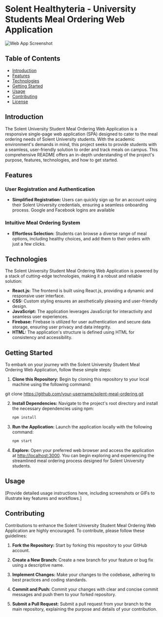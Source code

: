 # Solent Healthyteria - University Students Meal Ordering Web Application

![Web App Screenshot](https://res.cloudinary.com/dc2bds3nc/image/upload/v1695507939/Solent_Healthyteria_vm36gz.jpg)

## Table of Contents

- [Introduction](#introduction)
- [Features](#features)
- [Technologies](#technologies)
- [Getting Started](#getting-started)
- [Usage](#usage)
- [Contributing](#contributing)
- [License](#license)

## Introduction

The Solent University Student Meal Ordering Web Application is a responsive single-page web application (SPA) designed to cater to the meal ordering needs of Solent University students. With the academic environment's demands in mind, this project seeks to provide students with a seamless, user-friendly solution to order and track meals on campus. This comprehensive README offers an in-depth understanding of the project's purpose, features, technologies, and how to get started.

## Features

### User Registration and Authentication

- **Simplified Registration:** Users can quickly sign up for an account using their Solent University credentials, ensuring a seamless onboarding process. Google and Facebook logins are available

### Intuitive Meal Ordering System

- **Effortless Selection:** Students can browse a diverse range of meal options, including healthy choices, and add them to their orders with just a few clicks.

## Technologies

The Solent University Student Meal Ordering Web Application is powered by a stack of cutting-edge technologies, making it a robust and reliable solution:

- **React.js:** The frontend is built using React.js, providing a dynamic and responsive user interface.
- **CSS:** Custom styling ensures an aesthetically pleasing and user-friendly design.
- **JavaScript:** The application leverages JavaScript for interactivity and seamless user experiences.
- **Firebase:** Firebase is utilized for user authentication and secure data storage, ensuring user privacy and data integrity.
- **HTML:** The application's structure is defined using HTML for consistency and accessibility.

## Getting Started

To embark on your journey with the Solent University Student Meal Ordering Web Application, follow these simple steps:

1. **Clone this Repository:** Begin by cloning this repository to your local machine using the following command:

git clone https://github.com/your-username/solent-meal-ordering.git

2. **Install Dependencies:** Navigate to the project's root directory and install the necessary dependencies using npm:

   ```bash
   npm install
   ```

3. **Run the Application:** Launch the application locally with the following command:

   ```bash
   npm start
   ```

4. **Explore:** Open your preferred web browser and access the application at [http://localhost:3000](http://localhost:3000). You can begin exploring and experiencing the streamlined meal ordering process designed for Solent University students.

## Usage

[Provide detailed usage instructions here, including screenshots or GIFs to illustrate key features and workflows.]

## Contributing

Contributions to enhance the Solent University Student Meal Ordering Web Application are highly encouraged. To contribute, please follow these guidelines:

1. **Fork the Repository:** Start by forking this repository to your GitHub account.

2. **Create a New Branch:** Create a new branch for your feature or bug fix using a descriptive name.

3. **Implement Changes:** Make your changes to the codebase, adhering to best practices and coding standards.

4. **Commit and Push:** Commit your changes with clear and concise commit messages and push them to your forked repository.

5. **Submit a Pull Request:** Submit a pull request from your branch to the main repository, explaining the purpose and details of your contribution.
